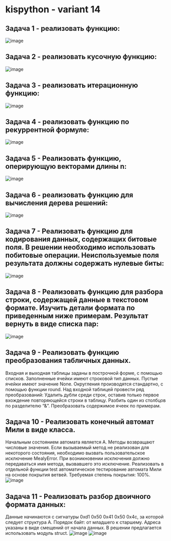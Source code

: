 # kispython - variant 14
## Задача 1 - реализовать функцию: 
![image](https://github.com/InspectorJelly/kispython14/assets/105738258/bd180d86-30e5-42e3-92c9-9a9c067f5ec9)

## Задача 2 - реализовать кусочную функцию:
![image](https://github.com/InspectorJelly/kispython14/assets/105738258/eda603a6-d683-4cb1-a4e7-eb5375ab85fa)

## Задача 3 - реализовать итерационную функцию: 
![image](https://github.com/InspectorJelly/kispython14/assets/105738258/540de3b4-7327-40db-bfa0-1aeea91d05cd)

## Задача 4 - реализовать функцию по рекуррентной формуле: 
![image](https://github.com/InspectorJelly/kispython14/assets/105738258/ad7c3d50-6d63-4e31-8f95-7991db1a7f9a)

## Задача 5 - Реализовать функцию, оперирующую векторами длины n:
![image](https://github.com/InspectorJelly/kispython14/assets/105738258/b12d0d36-e943-4ccc-9397-32b2a20d06ff)

## Задача 6 - реализовать функцию для вычисления дерева решений:
![image](https://github.com/InspectorJelly/kispython14/assets/105738258/04645d3a-b2a3-4703-a366-b25b9c2bb213)

## Задача 7 - Реализовать функцию для кодирования данных, содержащих битовые поля. В решении необходимо использовать побитовые операции. Неиспользуемые поля результата должны содержать нулевые биты:
![image](https://github.com/InspectorJelly/kispython14/assets/105738258/3e986eca-d45c-4929-8a43-6ce3cde6f35b)

## Задача 8 - Реализовать функцию для разбора строки, содержащей данные в текстовом формате. Изучить детали формата по приведенным ниже примерам. Результат вернуть в виде списка пар:
![image](https://github.com/InspectorJelly/kispython14/assets/105738258/78428bc5-485b-4be7-a3ac-0bad392fd141)

## Задача 9 - Реализовать функцию преобразования табличных данных. 
Входная и выходная таблицы заданы в построчной форме, с помощью списков. Заполненные ячейки имеют строковой тип данных. Пустые ячейки имеют значение None.
Округления производятся стандартно, с помощью функции round.
Над входной таблицей провести ряд преобразований:
Удалить дубли среди строк, оставив только первое вхождение повторяющейся строки в таблицу.
Разбить один из столбцов по разделителю “&”.
Преобразовать содержимое ячеек по примерам.

## Задача 10 - Реализовать конечный автомат Мили в виде класса.
Начальным состоянием автомата является A. Методы возвращают числовые значения.
Если вызываемый метод не реализован для некоторого состояния, необходимо вызвать пользовательское исключение MealyError. При возникновении исключения должно передаваться имя метода, вызвавшего это исключение.
Реализовать в отдельной функции test автоматическое тестирование автомата Мили на основе покрытия ветвей. Требуемая степень покрытия: 100%.
![image](https://github.com/InspectorJelly/kispython14/assets/105738258/88a8f449-7501-42fb-b0cd-9f164c07d458)

## Задача 11 - Реализовать разбор двоичного формата данных:
Данные начинаются с сигнатуры 0xd1 0x50 0x41 0x50 0x4c, за которой следует структура A. Порядок байт: от младшего к старшему. Адреса указаны в виде смещений от начала данных. В решении предлагается использовать модуль struct.
![image](https://github.com/InspectorJelly/kispython14/assets/105738258/58a7e2ed-f04b-4271-b72a-4dc2c06ef0c4)
![image](https://github.com/InspectorJelly/kispython14/assets/105738258/3c4e8743-5419-40ad-9d93-2a977cdb6884)
